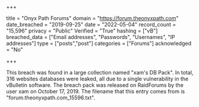+++

title = "Onyx Path Forums"
domain = "https://forum.theonyxpath.com"
date_breached = "2019-09-25"
date = "2022-05-04"
record_count = "15,596"
privacy = "Public"
Verified = "True"
hashing = ["vB"]
breached_data = ["Email addresses", "Passwords", "Usernames", "IP addresses"]
type = ["posts","post"]
categories = ["Forums"]
acknowledged = "No"


+++


This breach was found in a large collection named "xam's DB Pack". In total, 316 websites databases were leaked, all due to a single vulnerability in the vBulletin software. The breach pack was released on RaidForums by the user xam on October 17, 2019. The filename that this entry comes from is "forum.theonyxpath.com_15596.txt".

